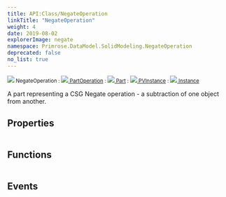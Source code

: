 ```yaml
---
title: API:Class/NegateOperation
linkTitle: "NegateOperation"
weight: 4
date: 2019-08-02
explorerImage: negate
namespace: Primrose.DataModel.SolidModeling.NegateOperation
deprecated: false
no_list: true
---
```

<small class="inheritance">
<span class="" href="/docs/api-reference/Class/NegateOperation"><img src="/icons/silk/negate.png"/>&nbsp;NegateOperation</span>&nbsp;:&nbsp;<a class="" href="/docs/api-reference/Class/PartOperation"><img src="/icons/silk/brick.png"/>&nbsp;PartOperation</a>&nbsp;:&nbsp;<a class="" href="/docs/api-reference/Class/Part"><img src="/icons/silk/brick.png"/>&nbsp;Part</a>&nbsp;:&nbsp;<a class="" href="/docs/api-reference/Class/PVInstance"><img src="/icons/silk/default.png"/>&nbsp;PVInstance</a>&nbsp;:&nbsp;<a class="" href="/docs/api-reference/Class/Instance"><img src="/icons/silk/default.png"/>&nbsp;Instance</a></small>
<p class="summary">

A part representing a CSG Negate operation - a subtraction of one object from another.

</p>
 
## Properties
 
<table class="studiohide">
<tbody>
</tbody>
</table>
 
## Functions
 
<table class="studiohide">
<tbody>
</tbody>
</table>
 
## Events
 
<table class="studiohide">
<tbody>
</tbody>
</table>
<b>
</b>
<div class="inheritors">
<ul class="root">
</ul>
</div>
